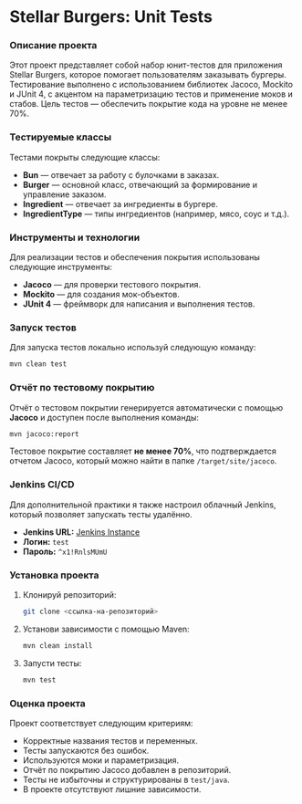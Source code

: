# Stellar Burgers: Unit Tests

### Описание проекта
Этот проект представляет собой набор юнит-тестов для приложения Stellar Burgers, которое помогает пользователям заказывать бургеры. Тестирование выполнено с использованием библиотек Jacoco, Mockito и JUnit 4, с акцентом на параметризацию тестов и применение моков и стабов. Цель тестов — обеспечить покрытие кода на уровне не менее 70%.

### Тестируемые классы
Тестами покрыты следующие классы:
- **Bun** — отвечает за работу с булочками в заказах.
- **Burger** — основной класс, отвечающий за формирование и управление заказом.
- **Ingredient** — отвечает за ингредиенты в бургере.
- **IngredientType** — типы ингредиентов (например, мясо, соус и т.д.).

### Инструменты и технологии
Для реализации тестов и обеспечения покрытия использованы следующие инструменты:
- **Jacoco** — для проверки тестового покрытия.
- **Mockito** — для создания мок-объектов.
- **JUnit 4** — фреймворк для написания и выполнения тестов.

### Запуск тестов
Для запуска тестов локально используй следующую команду:
```bash
mvn clean test
```

### Отчёт по тестовому покрытию
Отчёт о тестовом покрытии генерируется автоматически с помощью **Jacoco** и доступен после выполнения команды:
```bash
mvn jacoco:report
```

Тестовое покрытие составляет **не менее 70%**, что подтверждается отчетом Jacoco, который можно найти в папке `/target/site/jacoco`.

### Jenkins CI/CD
Для дополнительной практики я также настроил облачный Jenkins, который позволяет запускать тесты удалённо.

- **Jenkins URL:** [Jenkins Instance](http://66.151.32.201:8081/)
- **Логин:** `test`
- **Пароль:** `^x1!RnlsMUmU`

### Установка проекта
1. Клонируй репозиторий:
   ```bash
   git clone <ссылка-на-репозиторий>
   ```
2. Установи зависимости с помощью Maven:
   ```bash
   mvn clean install
   ```
3. Запусти тесты:
   ```bash
   mvn test
   ```

### Оценка проекта
Проект соответствует следующим критериям:
- Корректные названия тестов и переменных.
- Тесты запускаются без ошибок.
- Используются моки и параметризация.
- Отчёт по покрытию Jacoco добавлен в репозиторий.
- Тесты не избыточны и структурированы в `test/java`.
- В проекте отсутствуют лишние зависимости.

